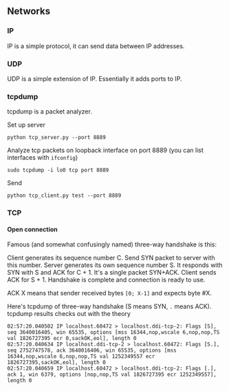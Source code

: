## Networks

### IP
IP is a simple protocol, it can send data between IP addresses.

### UDP
UDP is a simple extension of IP. Essentially it adds ports to IP.

### tcpdump

tcpdump is a packet analyzer.


Set up server
```shell
python tcp_server.py --port 8889
```

Analyze tcp packets on loopback interface on port 8889 (you can list interfaces with `ifconfig`) 
```shell
sudo tcpdump -i lo0 tcp port 8889
```

Send
```shell
python tcp_client.py test --port 8889
```

### TCP 

#### Open connection
Famous (and somewhat confusingly named) three-way handshake is this:

Client generates its sequence number C. Send SYN packet to server with this number.
Server generates its own sequence number S. It responds with SYN with S and ACK for C + 1. 
It's a single packet SYN+ACK.
Client sends ACK for S + 1.
Handshake is complete and connection is ready to use.

ACK X means that sender received bytes `[0; X-1]` and expects byte #X.

Here's tcpdump of three-way handshake (S means SYN, `.` means ACK).
tcpdump results checks out with the theory
```text
02:57:20.040502 IP localhost.60472 > localhost.ddi-tcp-2: Flags [S], seq 3640016405, win 65535, options [mss 16344,nop,wscale 6,nop,nop,TS val 1826727395 ecr 0,sackOK,eol], length 0
02:57:20.040634 IP localhost.ddi-tcp-2 > localhost.60472: Flags [S.], seq 2752747578, ack 3640016406, win 65535, options [mss 16344,nop,wscale 6,nop,nop,TS val 1252349557 ecr 1826727395,sackOK,eol], length 0
02:57:20.040659 IP localhost.60472 > localhost.ddi-tcp-2: Flags [.], ack 1, win 6379, options [nop,nop,TS val 1826727395 ecr 1252349557], length 0
```